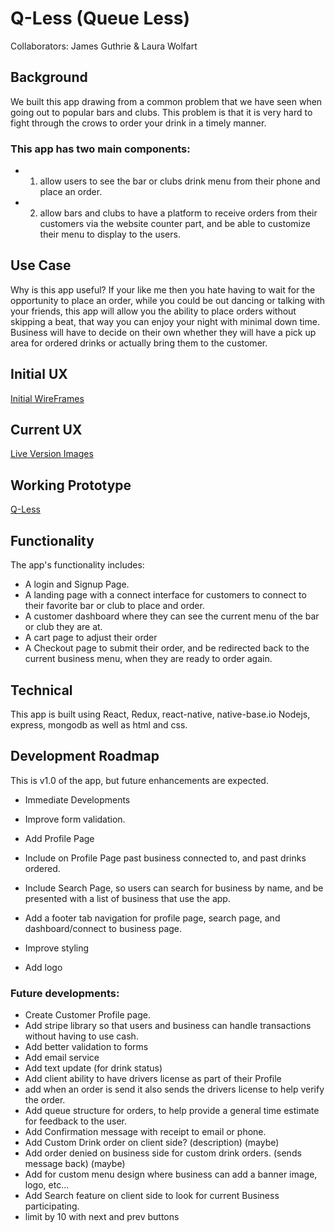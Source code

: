 # Q-Less (Queue Less)

Collaborators: James Guthrie & Laura Wolfart

## Background

We built this app drawing from a common problem that we have seen when going out to popular bars and clubs. This problem is that it is very hard to fight through the crows to order your drink in a timely manner.

### This app has two main components:

* 1. allow users to see the bar or clubs drink menu from their phone and place an order.
* 2. allow bars and clubs to have a platform to receive orders from their customers via the website counter part, and be able to customize their menu to display to the users.

## Use Case

Why is this app useful? If your like me then you hate having to wait for the opportunity to place an order, while you could be out dancing or talking with your friends, this app will allow you the ability to place orders without skipping a beat, that way you can enjoy your night with minimal down time. Business will have to decide on their own whether they will have a pick up area for ordered drinks or actually bring them to the customer.

## Initial UX

[Initial WireFrames](https://github.com/TheGuth/Q-less/tree/master/wireframe_images)

## Current UX

[Live Version Images](https://github.com/TheGuth/Q-less/tree/master/live_ux_images)

## Working Prototype
[Q-Less]()

## Functionality
The app's functionality includes:

* A login and Signup Page.
* A landing page with a connect interface for customers to connect to their favorite bar or club to place and order.
* A customer dashboard where they can see the current menu of the bar or club they are at.
* A cart page to adjust their order
* A Checkout page to submit their order, and be redirected back to the current business menu, when they are ready to order again.

## Technical

This app is built using React, Redux, react-native, native-base.io Nodejs, express, mongodb as well as html and css.

## Development Roadmap

This is v1.0 of the app, but future enhancements are expected.

* Immediate Developments

* Improve form validation.
* Add Profile Page
* Include on Profile Page past business connected to, and past drinks ordered.
* Include Search Page, so users can search for business by name, and be presented with a list of business that use the app.
* Add a footer tab navigation for profile page, search page, and dashboard/connect to business page.
* Improve styling
* Add logo

### Future developments:

* Create Customer Profile page.
* Add stripe library so that users and business can handle transactions without having to use cash.
* Add better validation to forms
* Add email service
* Add text update (for drink status)
* Add client ability to have drivers license as part of their Profile
* add when an order is send it also sends the drivers license to help verify the order.
* Add queue structure for orders, to help provide a general time estimate for feedback to the user.
* Add Confirmation message with receipt to email or phone.
* Add Custom Drink order on client side? (description) (maybe)
* Add order denied on business side for custom drink orders. (sends message back) (maybe)
* Add for custom menu design where business can add a banner image, logo, etc...
* Add Search feature on client side to look for current Business participating.
* limit by 10 with next and prev buttons
